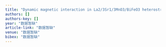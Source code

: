 ```yaml
---
title: "Dynamic magnetic interaction in La2/3Sr1/3MnO3/BiFeO3 heterostructure"
authors: []
authors-key: []
year: "数据暂缺"
article-link: "数据暂缺"
venue: "数据暂缺"
bibex: "数据暂缺"
---
```

